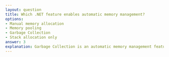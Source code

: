 ```yaml
---
layout: question
title: Which .NET feature enables automatic memory management?
options:
- Manual memory allocation
- Memory pooling
- Garbage Collection
- Stack allocation only
answer: 3
explanation: Garbage Collection is an automatic memory management feature that automatically reclaims memory used by objects that are no longer reachable, preventing memory leaks and simplifying memory management.
---
```

